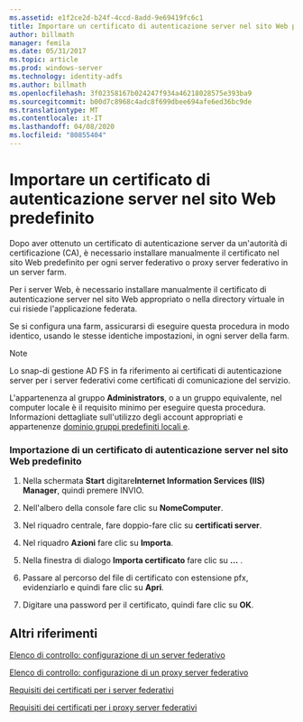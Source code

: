 ```yaml
---
ms.assetid: e1f2ce2d-b24f-4ccd-8add-9e69419fc6c1
title: Importare un certificato di autenticazione server nel sito Web predefinito
author: billmath
manager: femila
ms.date: 05/31/2017
ms.topic: article
ms.prod: windows-server
ms.technology: identity-adfs
ms.author: billmath
ms.openlocfilehash: 3f02358167b024247f934a46218028575e393ba9
ms.sourcegitcommit: b00d7c8968c4adc8f699dbee694afe6ed36bc9de
ms.translationtype: MT
ms.contentlocale: it-IT
ms.lasthandoff: 04/08/2020
ms.locfileid: "80855404"
---
```

# <a name="import-a-server-authentication-certificate-to-the-default-web-site"></a>Importare un certificato di autenticazione server nel sito Web predefinito

Dopo aver ottenuto un certificato di autenticazione server da un'autorità di certificazione \(CA\), è necessario installare manualmente il certificato nel sito Web predefinito per ogni server federativo o proxy server federativo in un server farm.  
  
Per i server Web, è necessario installare manualmente il certificato di autenticazione server nel sito Web appropriato o nella directory virtuale in cui risiede l'applicazione federata.  
  
Se si configura una farm, assicurarsi di eseguire questa procedura in modo identico, usando le stesse identiche impostazioni, in ogni server della farm.  
  
> [!NOTE]  
> Lo snap\-di gestione AD FS in fa riferimento ai certificati di autenticazione server per i server federativi come certificati di comunicazione del servizio.  
  
L'appartenenza al gruppo **Administrators**, o a un gruppo equivalente, nel computer locale è il requisito minimo per eseguire questa procedura.  Informazioni dettagliate sull'utilizzo degli account appropriati e appartenenze [dominio gruppi predefiniti locali e](https://go.microsoft.com/fwlink/?LinkId=83477).   
  
### <a name="to-import-a-server-authentication-certificate-to-the-default-web-site"></a>Importazione di un certificato di autenticazione server nel sito Web predefinito  
  
1.  Nella schermata **Start** digitare**Internet Information Services \(IIS\) Manager**, quindi premere INVIO.  
  
2.  Nell'albero della console fare clic su **NomeComputer**.  
  
3.  Nel riquadro centrale, fare doppio\-fare clic su **certificati server**.  
  
4.  Nel riquadro **Azioni** fare clic su **Importa**.  
  
5.  Nella finestra di dialogo **Importa certificato** fare clic su **...** .  
  
6.  Passare al percorso del file di certificato con estensione pfx, evidenziarlo e quindi fare clic su **Apri**.  
  
7.  Digitare una password per il certificato, quindi fare clic su **OK**.  
  
## <a name="additional-references"></a>Altri riferimenti  
[Elenco di controllo: configurazione di un server federativo](Checklist--Setting-Up-a-Federation-Server.md)  
  
[Elenco di controllo: configurazione di un proxy server federativo](Checklist--Setting-Up-a-Federation-Server-Proxy.md)  
  
[Requisiti dei certificati per i server federativi](https://technet.microsoft.com/library/dd807040.aspx)  
  
[Requisiti dei certificati per i proxy server federativi](https://technet.microsoft.com/library/dd807054.aspx)  
   
  


